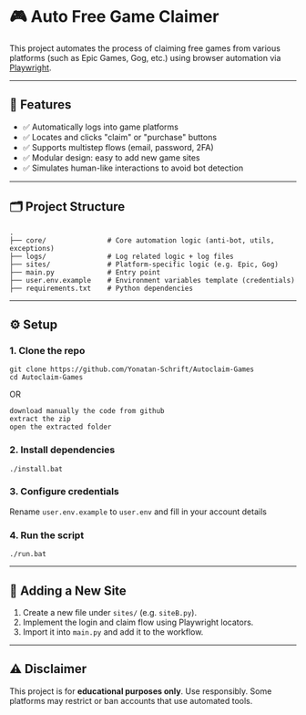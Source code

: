 # 🎮 Auto Free Game Claimer

This project automates the process of claiming free games from various platforms (such as Epic Games, Gog, etc.) using browser automation via [Playwright](https://playwright.dev/).

---

## 🚀 Features

* ✅ Automatically logs into game platforms
* ✅ Locates and clicks "claim" or "purchase" buttons
* ✅ Supports multistep flows (email, password, 2FA)
* ✅ Modular design: easy to add new game sites
* ✅ Simulates human-like interactions to avoid bot detection

---

## 🗂️ Project Structure

```
.
├── core/               # Core automation logic (anti-bot, utils, exceptions)
├── logs/               # Log related logic + log files
├── sites/              # Platform-specific logic (e.g. Epic, Gog)
├── main.py             # Entry point
├── user.env.example    # Environment variables template (credentials)
├── requirements.txt    # Python dependencies
```

---

## ⚙️ Setup

### 1. Clone the repo

```
git clone https://github.com/Yonatan-Schrift/Autoclaim-Games
cd Autoclaim-Games
```
OR
```
download manually the code from github
extract the zip
open the extracted folder
```

### 2. Install dependencies

```
./install.bat
```

### 3. Configure credentials

Rename `user.env.example` to `user.env` and fill in your account details

### 4. Run the script

```
./run.bat
```

---

## 🧩 Adding a New Site

1. Create a new file under `sites/` (e.g. `siteB.py`).
2. Implement the login and claim flow using Playwright locators.
3. Import it into `main.py` and add it to the workflow.

---

## ⚠️ Disclaimer

This project is for **educational purposes only**. Use responsibly. Some platforms may restrict or ban accounts that use automated tools.
